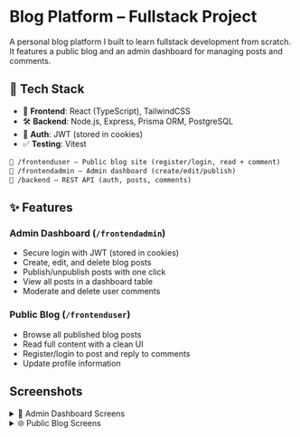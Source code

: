 # **Blog Platform – Fullstack Project**

A personal blog platform I built to learn fullstack development from scratch. It features a public blog and an admin dashboard for managing posts and comments.

## 🧰 Tech Stack
- 🎨 **Frontend**: React (TypeScript), TailwindCSS
- 🛠️ **Backend**: Node.js, Express, Prisma ORM, PostgreSQL
- 🔐 **Auth**: JWT (stored in cookies)
- ✅ **Testing**: Vitest

```
📁 /frontenduser – Public blog site (register/login, read + comment)
📁 /frontendadmin – Admin dashboard (create/edit/publish)
📁 /backend – REST API (auth, posts, comments)
```

## ✨ Features

### Admin Dashboard (`/frontendadmin`)
- Secure login with JWT (stored in cookies)
- Create, edit, and delete blog posts
- Publish/unpublish posts with one click
- View all posts in a dashboard table
- Moderate and delete user comments

### Public Blog (`/frontenduser`)
- Browse all published blog posts
- Read full content with a clean UI
- Register/login to post and reply to comments
- Update profile information


## **Screenshots**

<details>
  <summary>📸 Admin Dashboard Screens</summary>

  ![Admin Welcome](./gitImages/adminWelcome.png)  
  ![Add Post](./gitImages/adminAddPost.png)  
  ![Manage Posts](./gitImages/adminManagePosts.png)  
  ![Publish Post](./gitImages/adminPublishPost.png)  
  ![Manage Profile](./gitImages/manageProfileAdmin.png)

</details>

<details>
  <summary>🌐 Public Blog Screens</summary>

  ![User Welcome](./gitImages/userWelcome.png)  
  ![Register](./gitImages/register.png)  
  ![Read and Comment](./gitImages/userReadAndComment.png)  
  ![Manage Profile](./gitImages/manageProfile.png)  
  ![Browse Posts](./gitImages/browsePosts.png)

</details>
